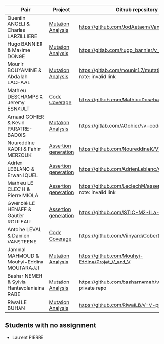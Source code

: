 
Pair         | Project | Github repository
------------ | ------- | -----------------
Quentin ANGELI & Charles LARZILLIERE | [Mutation Analysis](README.md#mutation-analysis) | https://github.com/JodAetaem/VandVProject2018
Hugo BANNIER & Maxime DONGE | [Mutation Analysis](README.md#mutation-analysis)         | https://gitlab.com/hugo_bannier/v_and_v_project
Mounir BOUYAMINE & Abdallah LACHAAL | [Mutation Analysis](README.md#mutation-analysis) | https://gitlab.com/mounir17/mutation-analysis note: invalid link
Mathieu DESCHAMPS & Jérémy ESNAULT | [Code Coverage](README.md#code-coverage) | https://github.com/MathieuDeschamps/V-V
Arnaud GOHIER & Kévin PARATRE-BADOIS | [Mutation Analysis](README.md#mutation-analysis) | https://gitlab.com/AGohier/vv-codemutation
Noureddine KADRI & Fahim MERZOUK | [Assertion generation](README.md#assertion-generation) | https://github.com/NoureddineK/VV_Project
Adrien LEBLANC & Erwan IQUEL | [Assertion generation](README.md#assertion-generation) | https://github.com/AdrienLeblanc/vv 
Mathieu LE CLEC'H & Pierre MIOLA | [Assertion generation](README.md#assertion-generation) | https://github.com/LeclechM/assertionGeneration note: invalid link
Gwénolé LE HENAFF & Gautier ROULEAU | [Assertion generation](README.md#assertion-generation) | https://github.com/ISTIC-M2-ILa-GM/WeAssert
Antoine LEVAL & Damien VANSTEENE | [Code Coverage](README.md#code-coverage) | https://github.com/Viinyard/Coberturajour.git
Jammal MAHMOUD & Mouhyi-Eddine MOUTARAJJI | [Mutation Analysis](README.md#mutation-analysis) | https://github.com/Mouhyi-Eddine/Projet_V_and_V
Bashar NEMEH & Sylvia Hantavolaniaina RABE | [Mutation Analysis](README.md#mutation-analysis) | https://github.com/basharnemeh/vv_project note: private repo
Riwal LE BUHAN | [Mutation Analysis](README.md#mutation-analysis) | https://github.com/RiwalLB/V-V-project

## Students with no assignment 

* Laurent PIERRE
